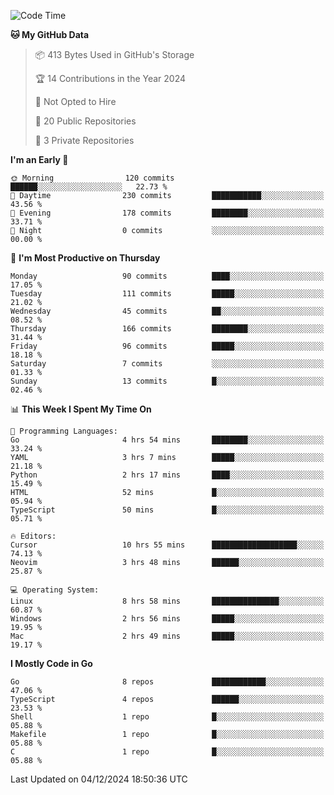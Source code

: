 <!--START_SECTION:waka-->
![Code Time](http://img.shields.io/badge/Code%20Time-986%20hrs%203%20mins-blue)

**🐱 My GitHub Data** 

> 📦 413 Bytes Used in GitHub's Storage 
 > 
> 🏆 14 Contributions in the Year 2024
 > 
> 🚫 Not Opted to Hire
 > 
> 📜 20 Public Repositories 
 > 
> 🔑 3 Private Repositories 
 > 
**I'm an Early 🐤** 

```text
🌞 Morning                120 commits         ██████░░░░░░░░░░░░░░░░░░░   22.73 % 
🌆 Daytime                230 commits         ███████████░░░░░░░░░░░░░░   43.56 % 
🌃 Evening                178 commits         ████████░░░░░░░░░░░░░░░░░   33.71 % 
🌙 Night                  0 commits           ░░░░░░░░░░░░░░░░░░░░░░░░░   00.00 % 
```
📅 **I'm Most Productive on Thursday** 

```text
Monday                   90 commits          ████░░░░░░░░░░░░░░░░░░░░░   17.05 % 
Tuesday                  111 commits         █████░░░░░░░░░░░░░░░░░░░░   21.02 % 
Wednesday                45 commits          ██░░░░░░░░░░░░░░░░░░░░░░░   08.52 % 
Thursday                 166 commits         ████████░░░░░░░░░░░░░░░░░   31.44 % 
Friday                   96 commits          █████░░░░░░░░░░░░░░░░░░░░   18.18 % 
Saturday                 7 commits           ░░░░░░░░░░░░░░░░░░░░░░░░░   01.33 % 
Sunday                   13 commits          █░░░░░░░░░░░░░░░░░░░░░░░░   02.46 % 
```


📊 **This Week I Spent My Time On** 

```text
💬 Programming Languages: 
Go                       4 hrs 54 mins       ████████░░░░░░░░░░░░░░░░░   33.24 % 
YAML                     3 hrs 7 mins        █████░░░░░░░░░░░░░░░░░░░░   21.18 % 
Python                   2 hrs 17 mins       ████░░░░░░░░░░░░░░░░░░░░░   15.49 % 
HTML                     52 mins             █░░░░░░░░░░░░░░░░░░░░░░░░   05.94 % 
TypeScript               50 mins             █░░░░░░░░░░░░░░░░░░░░░░░░   05.71 % 

🔥 Editors: 
Cursor                   10 hrs 55 mins      ███████████████████░░░░░░   74.13 % 
Neovim                   3 hrs 48 mins       ██████░░░░░░░░░░░░░░░░░░░   25.87 % 

💻 Operating System: 
Linux                    8 hrs 58 mins       ███████████████░░░░░░░░░░   60.87 % 
Windows                  2 hrs 56 mins       █████░░░░░░░░░░░░░░░░░░░░   19.95 % 
Mac                      2 hrs 49 mins       █████░░░░░░░░░░░░░░░░░░░░   19.17 % 
```

**I Mostly Code in Go** 

```text
Go                       8 repos             ████████████░░░░░░░░░░░░░   47.06 % 
TypeScript               4 repos             ██████░░░░░░░░░░░░░░░░░░░   23.53 % 
Shell                    1 repo              █░░░░░░░░░░░░░░░░░░░░░░░░   05.88 % 
Makefile                 1 repo              █░░░░░░░░░░░░░░░░░░░░░░░░   05.88 % 
C                        1 repo              █░░░░░░░░░░░░░░░░░░░░░░░░   05.88 % 
```




 Last Updated on 04/12/2024 18:50:36 UTC
<!--END_SECTION:waka-->
